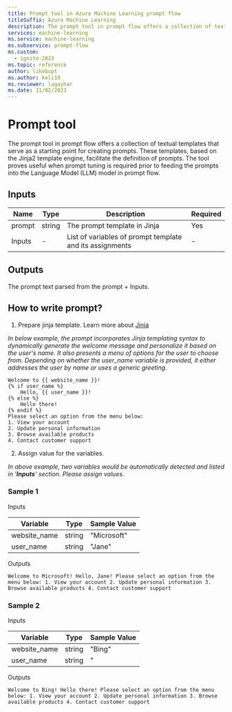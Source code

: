```yaml
---
title: Prompt tool in Azure Machine Learning prompt flow
titleSuffix: Azure Machine Learning
description: The prompt tool in prompt flow offers a collection of textual templates that serve as a starting point for creating prompts.
services: machine-learning
ms.service: machine-learning
ms.subservice: prompt-flow
ms.custom:
  - ignite-2023
ms.topic: reference
author: likebupt
ms.author: keli19
ms.reviewer: lagayhar
ms.date: 11/02/2023
---
```


# Prompt tool

The prompt tool in prompt flow offers a collection of textual templates that serve as a starting point for creating prompts. These templates, based on the Jinja2 template engine, facilitate the definition of prompts. The tool proves useful  when prompt tuning is required prior to feeding the prompts into the Language Model (LLM) model in prompt flow.

## Inputs

| Name               | Type   | Description                                              | Required |
|--------------------|--------|----------------------------------------------------------|----------|
| prompt             | string | The prompt template in Jinja                            | Yes      |
| Inputs             | -      | List of variables of prompt template and its assignments | -        |


## Outputs

The prompt text parsed from the prompt + Inputs.


## How to write prompt?

1. Prepare jinja template. Learn more about [Jinja](https://jinja.palletsprojects.com/en/3.1.x/)

_In below example, the prompt incorporates Jinja templating syntax to dynamically generate the welcome message and personalize it based on the user's name. It also presents a menu of options for the user to choose from. Depending on whether the user_name variable is provided, it either addresses the user by name or uses a generic greeting._

```jinja
Welcome to {{ website_name }}!
{% if user_name %}
    Hello, {{ user_name }}!
{% else %}
    Hello there!
{% endif %}
Please select an option from the menu below:
1. View your account
2. Update personal information
3. Browse available products
4. Contact customer support
```

2. Assign value for the variables.

_In above example, two variables would be automatically detected and listed in '**Inputs**' section. Please assign values._

### Sample 1

Inputs

| Variable      | Type   | Sample Value | 
|---------------|--------|--------------|
| website_name  | string | "Microsoft"  |
| user_name     | string | "Jane"       |

Outputs

```
Welcome to Microsoft! Hello, Jane! Please select an option from the menu below: 1. View your account 2. Update personal information 3. Browse available products 4. Contact customer support
```

### Sample 2

Inputs

| Variable     | Type   | Sample Value   | 
|--------------|--------|----------------|
| website_name | string | "Bing"         |
| user_name    | string | "              |

Outputs

```
Welcome to Bing! Hello there! Please select an option from the menu below: 1. View your account 2. Update personal information 3. Browse available products 4. Contact customer support
```
